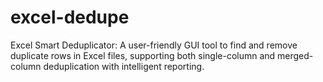 # excel-dedupe
Excel Smart Deduplicator: A user-friendly GUI tool to find and remove duplicate rows in Excel files, supporting both single-column and merged-column deduplication with intelligent reporting.
